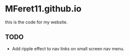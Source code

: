 # MFeret11.github.io
this is the code for my website.
## TODO
- Add ripple effect to nav links on small screen nav menu.
